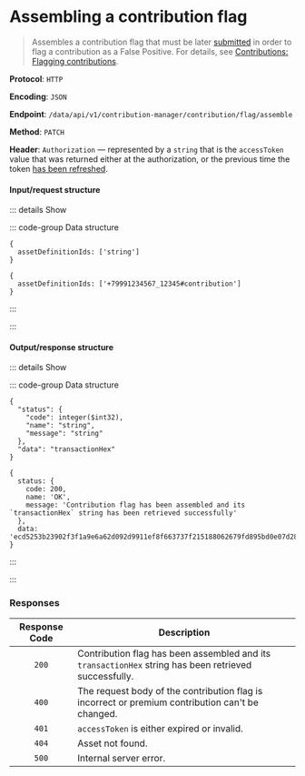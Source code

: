 # Assembling a contribution flag

> Assembles a contribution flag that must be later [submitted](submitting-a-contribution-flag.md) in order to flag a contribution as a False Positive. For details, see [Contributions: Flagging contributions](../../overview/contributions.md#flagging-contributions).

**Protocol**: `HTTP`

**Encoding**: `JSON`

**Endpoint**: `/data/api/v1/contribution-manager/contribution/flag/assemble`

**Method**: `PATCH`

**Header**: `Authorization` — represented by a `string` that is the `accessToken` value that was returned either at the authorization, or the previous time the token [has been refreshed](refreshing-authentication-tokens.md).

#### Input/request structure

::: details Show

::: code-group Data structure

```json5 [Structure]
{
  assetDefinitionIds: ['string']
}
```

```json5 [Example]
{
  assetDefinitionIds: ['+79991234567_12345#contribution']
}
```

:::

:::

#### Output/response structure

::: details Show

::: code-group Data structure

```json5 [Structure]
{
  "status": {
    "code": integer($int32),
    "name": "string",
    "message": "string"
  },
  "data": "transactionHex"
}
```

```json5 [Example]
{
  status: {
    code: 200,
    name: 'OK',
    message: 'Contribution flag has been assembled and its `transactionHex` string has been retrieved successfully'
  },
  data: 'ecd5253b23902f3f1a9e6a62d092d9911ef8f663737f215188062679fd895bd0e07d2858a80ccf30e341c68c651dc50f87d4782f5e5f35a31649f0979eaf4c46141133e4ae298da96295da8299edc3467a2929603caf77abeb9e81175516c997fff943a63fece49f8613a983b7481faaeedf885babd5d0dc47cf1cd990c104fe'
}
```

:::

:::

### Responses

| Response Code | Description |
| :-: | --- |
| `200` | Contribution flag has been assembled and its `transactionHex` string has been retrieved successfully. |
| `400` | The request body of the contribution flag is incorrect or premium contribution can't be changed. |
| `401` | `accessToken` is either expired or invalid. |
| `404` | Asset not found. |
| `500` | Internal server error. |
